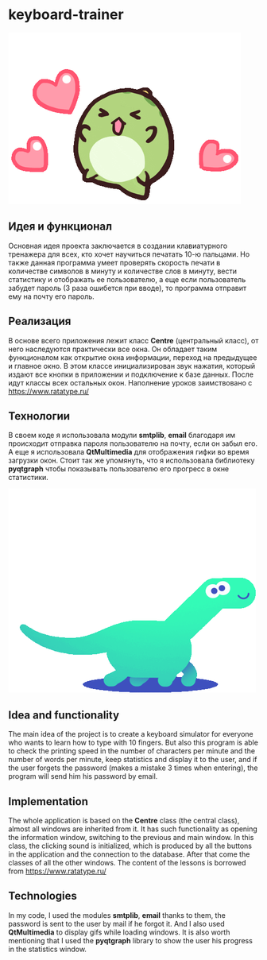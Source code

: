 # keyboard-trainer
![hippo](https://github.com/Darya-Tolmeneva/keyboard-trainer/blob/master/image/cute-happy.gif)
## Идея и функционал
Основная идея проекта заключается в создании клавиатурного тренажера для всех, кто хочет научиться печатать 10-ю пальцами. Но также данная программа умеет проверять скорость печати в количестве символов в минуту и количестве слов в минуту, вести статистику и отображать ее пользователю, а еще если пользователь забудет пароль (3 раза ошибется при вводе), то программа отправит ему на почту его пароль.
## Реализация
В основе всего приложения лежит класс **Centre** (центральный класс), от него наследуются практически все окна. Он обладает таким функционалом как открытие окна информации, переход на предыдущее и главное окно. В этом классе инициализирован звук нажатия, который издают все кнопки в приложении и подключение к базе данных. После идут классы всех остальных окон. Наполнение уроков заимствовано с https://www.ratatype.ru/ 
## Технологии
В своем коде я использовала модули **smtplib**, **email** благодаря им происходит отправка пароля пользователю на почту, если он забыл его. А еще я использовала **QtMultimedia** для отображения гифки во время загрузки окон. Стоит так же упомянуть, что я использовала библиотеку **pyqtgraph** чтобы показывать пользователю его прогресс в окне статистики.

![hippo](https://github.com/Darya-Tolmeneva/keyboard-trainer/blob/master/image/avatar.gif)
## Idea and functionality
The main idea of the project is to create a keyboard simulator for everyone who wants to learn how to type with 10 fingers. But also this program is able to check the printing speed in the number of characters per minute and the number of words per minute, keep statistics and display it to the user, and if the user forgets the password (makes a mistake 3 times when entering), the program will send him his password by email.
## Implementation
The whole application is based on the **Centre** class (the central class), almost all windows are inherited from it. It has such functionality as opening the information window, switching to the previous and main window. In this class, the clicking sound is initialized, which is produced by all the buttons in the application and the connection to the database. After that come the classes of all the other windows. The content of the lessons is borrowed from https://www.ratatype.ru/
## Technologies
In my code, I used the modules **smtplib**, **email** thanks to them, the password is sent to the user by mail if he forgot it. And I also used **QtMultimedia** to display gifs while loading windows. It is also worth mentioning that I used the **pyqtgraph** library to show the user his progress in the statistics window.

